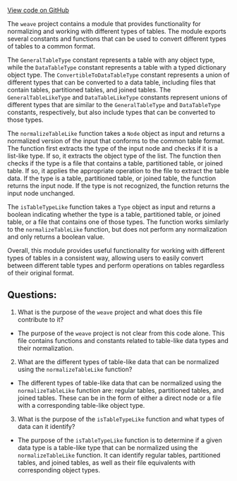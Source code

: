 [View code on GitHub](https://github.com/wandb/weave/weave-js/src/components/Panel2/PanelTable/tableType.ts)

The `weave` project contains a module that provides functionality for normalizing and working with different types of tables. The module exports several constants and functions that can be used to convert different types of tables to a common format.

The `GeneralTableType` constant represents a table with any object type, while the `DataTableType` constant represents a table with a typed dictionary object type. The `ConvertibleToDataTableType` constant represents a union of different types that can be converted to a data table, including files that contain tables, partitioned tables, and joined tables. The `GeneralTableLikeType` and `DataTableLikeType` constants represent unions of different types that are similar to the `GeneralTableType` and `DataTableType` constants, respectively, but also include types that can be converted to those types.

The `normalizeTableLike` function takes a `Node` object as input and returns a normalized version of the input that conforms to the common table format. The function first extracts the type of the input node and checks if it is a list-like type. If so, it extracts the object type of the list. The function then checks if the type is a file that contains a table, partitioned table, or joined table. If so, it applies the appropriate operation to the file to extract the table data. If the type is a table, partitioned table, or joined table, the function returns the input node. If the type is not recognized, the function returns the input node unchanged.

The `isTableTypeLike` function takes a `Type` object as input and returns a boolean indicating whether the type is a table, partitioned table, or joined table, or a file that contains one of those types. The function works similarly to the `normalizeTableLike` function, but does not perform any normalization and only returns a boolean value.

Overall, this module provides useful functionality for working with different types of tables in a consistent way, allowing users to easily convert between different table types and perform operations on tables regardless of their original format.
## Questions: 
 1. What is the purpose of the `weave` project and what does this file contribute to it?
- The purpose of the `weave` project is not clear from this code alone. This file contains functions and constants related to table-like data types and their normalization.

2. What are the different types of table-like data that can be normalized using the `normalizeTableLike` function?
- The different types of table-like data that can be normalized using the `normalizeTableLike` function are: regular tables, partitioned tables, and joined tables. These can be in the form of either a direct node or a file with a corresponding table-like object type.

3. What is the purpose of the `isTableTypeLike` function and what types of data can it identify?
- The purpose of the `isTableTypeLike` function is to determine if a given data type is a table-like type that can be normalized using the `normalizeTableLike` function. It can identify regular tables, partitioned tables, and joined tables, as well as their file equivalents with corresponding object types.